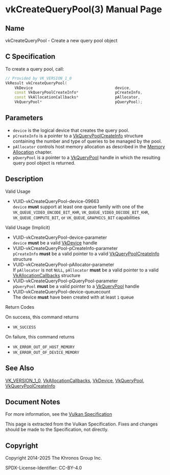 # vkCreateQueryPool(3) Manual Page

## Name

vkCreateQueryPool - Create a new query pool object



## [](#_c_specification)C Specification

To create a query pool, call:

```c++
// Provided by VK_VERSION_1_0
VkResult vkCreateQueryPool(
    VkDevice                                    device,
    const VkQueryPoolCreateInfo*                pCreateInfo,
    const VkAllocationCallbacks*                pAllocator,
    VkQueryPool*                                pQueryPool);
```

## [](#_parameters)Parameters

- `device` is the logical device that creates the query pool.
- `pCreateInfo` is a pointer to a [VkQueryPoolCreateInfo](https://registry.khronos.org/vulkan/specs/latest/man/html/VkQueryPoolCreateInfo.html) structure containing the number and type of queries to be managed by the pool.
- `pAllocator` controls host memory allocation as described in the [Memory Allocation](https://registry.khronos.org/vulkan/specs/latest/html/vkspec.html#memory-allocation) chapter.
- `pQueryPool` is a pointer to a [VkQueryPool](https://registry.khronos.org/vulkan/specs/latest/man/html/VkQueryPool.html) handle in which the resulting query pool object is returned.

## [](#_description)Description

Valid Usage

- [](#VUID-vkCreateQueryPool-device-09663)VUID-vkCreateQueryPool-device-09663  
  `device` **must** support at least one queue family with one of the `VK_QUEUE_VIDEO_ENCODE_BIT_KHR`, `VK_QUEUE_VIDEO_DECODE_BIT_KHR`, `VK_QUEUE_COMPUTE_BIT`, or `VK_QUEUE_GRAPHICS_BIT` capabilities

Valid Usage (Implicit)

- [](#VUID-vkCreateQueryPool-device-parameter)VUID-vkCreateQueryPool-device-parameter  
  `device` **must** be a valid [VkDevice](https://registry.khronos.org/vulkan/specs/latest/man/html/VkDevice.html) handle
- [](#VUID-vkCreateQueryPool-pCreateInfo-parameter)VUID-vkCreateQueryPool-pCreateInfo-parameter  
  `pCreateInfo` **must** be a valid pointer to a valid [VkQueryPoolCreateInfo](https://registry.khronos.org/vulkan/specs/latest/man/html/VkQueryPoolCreateInfo.html) structure
- [](#VUID-vkCreateQueryPool-pAllocator-parameter)VUID-vkCreateQueryPool-pAllocator-parameter  
  If `pAllocator` is not `NULL`, `pAllocator` **must** be a valid pointer to a valid [VkAllocationCallbacks](https://registry.khronos.org/vulkan/specs/latest/man/html/VkAllocationCallbacks.html) structure
- [](#VUID-vkCreateQueryPool-pQueryPool-parameter)VUID-vkCreateQueryPool-pQueryPool-parameter  
  `pQueryPool` **must** be a valid pointer to a [VkQueryPool](https://registry.khronos.org/vulkan/specs/latest/man/html/VkQueryPool.html) handle
- [](#VUID-vkCreateQueryPool-device-queuecount)VUID-vkCreateQueryPool-device-queuecount  
  The device **must** have been created with at least `1` queue

Return Codes

On success, this command returns

- `VK_SUCCESS`

On failure, this command returns

- `VK_ERROR_OUT_OF_HOST_MEMORY`
- `VK_ERROR_OUT_OF_DEVICE_MEMORY`

## [](#_see_also)See Also

[VK\_VERSION\_1\_0](https://registry.khronos.org/vulkan/specs/latest/man/html/VK_VERSION_1_0.html), [VkAllocationCallbacks](https://registry.khronos.org/vulkan/specs/latest/man/html/VkAllocationCallbacks.html), [VkDevice](https://registry.khronos.org/vulkan/specs/latest/man/html/VkDevice.html), [VkQueryPool](https://registry.khronos.org/vulkan/specs/latest/man/html/VkQueryPool.html), [VkQueryPoolCreateInfo](https://registry.khronos.org/vulkan/specs/latest/man/html/VkQueryPoolCreateInfo.html)

## [](#_document_notes)Document Notes

For more information, see the [Vulkan Specification](https://registry.khronos.org/vulkan/specs/latest/html/vkspec.html#vkCreateQueryPool)

This page is extracted from the Vulkan Specification. Fixes and changes should be made to the Specification, not directly.

## [](#_copyright)Copyright

Copyright 2014-2025 The Khronos Group Inc.

SPDX-License-Identifier: CC-BY-4.0